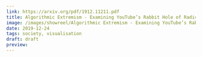 ```yaml
---
link: https://arxiv.org/pdf/1912.11211.pdf
title: Algorithmic Extremism - Examining YouTube’s Rabbit Hole of Radicalization
image: /images/showreel/Algorithmic Extremism - Examining YouTube’s Rabbit Hole of Radicalization.jpg
date: 2019-12-24
tags: society, visualisation
draft: draft
preview:
---
```




